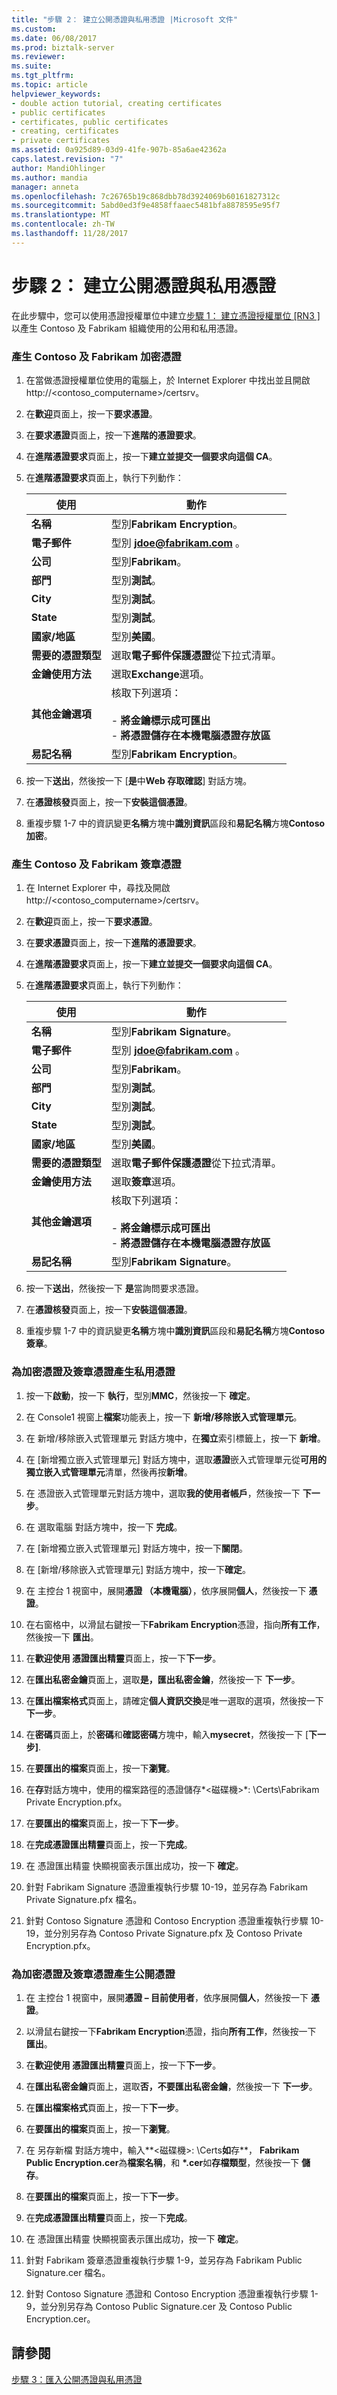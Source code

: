 ```yaml
---
title: "步驟 2： 建立公開憑證與私用憑證 |Microsoft 文件"
ms.custom: 
ms.date: 06/08/2017
ms.prod: biztalk-server
ms.reviewer: 
ms.suite: 
ms.tgt_pltfrm: 
ms.topic: article
helpviewer_keywords:
- double action tutorial, creating certificates
- public certificates
- certificates, public certificates
- creating, certificates
- private certificates
ms.assetid: 0a925d89-03d9-41fe-907b-85a6ae42362a
caps.latest.revision: "7"
author: MandiOhlinger
ms.author: mandia
manager: anneta
ms.openlocfilehash: 7c26765b19c868dbb78d3924069b60161827312c
ms.sourcegitcommit: 5abd0ed3f9e4858ffaaec5481bfa8878595e95f7
ms.translationtype: MT
ms.contentlocale: zh-TW
ms.lasthandoff: 11/28/2017
---
```

# <a name="step-2-creating-public-and-private-certificates"></a>步驟 2： 建立公開憑證與私用憑證
在此步驟中，您可以使用憑證授權單位中建立[步驟 1： 建立憑證授權單位 &#91;RN3 &#93;](../../adapters-and-accelerators/accelerator-rosettanet/step-1-creating-a-certification-authority.md)以產生 Contoso 及 Fabrikam 組織使用的公用和私用憑證。  
  
### <a name="to-generate-the-contoso-and-fabrikam-encryption-certificates"></a>產生 Contoso 及 Fabrikam 加密憑證  
  
1.  在當做憑證授權單位使用的電腦上，於 Internet Explorer 中找出並且開啟 http://<contoso_computername>/certsrv。  
  
2.  在**歡迎**頁面上，按一下**要求憑證**。  
  
3.  在**要求憑證**頁面上，按一下**進階的憑證要求**。  
  
4.  在**進階憑證要求**頁面上，按一下**建立並提交一個要求向這個 CA**。  
  
5.  在**進階憑證要求**頁面上，執行下列動作：  
  
    |使用|動作|  
    |--------------|----------------|  
    |**名稱**|型別**Fabrikam Encryption**。|  
    |**電子郵件**|型別 **jdoe@fabrikam.com** 。|  
    |**公司**|型別**Fabrikam**。|  
    |**部門**|型別**測試**。|  
    |**City**|型別**測試**。|  
    |**State**|型別**測試**。|  
    |**國家/地區**|型別**美國**。|  
    |**需要的憑證類型**|選取**電子郵件保護憑證**從下拉式清單。|  
    |**金鑰使用方法**|選取**Exchange**選項。|  
    |**其他金鑰選項**|核取下列選項：<br /><br /> -   **將金鑰標示成可匯出**<br />-   **將憑證儲存在本機電腦憑證存放區**|  
    |**易記名稱**|型別**Fabrikam Encryption**。|  
  
6.  按一下**送出**，然後按一下 [**是**中**Web 存取確認**] 對話方塊。  
  
7.  在**憑證核發**頁面上，按一下**安裝這個憑證**。  
  
8.  重複步驟 1-7 中的資訊變更**名稱**方塊中**識別資訊**區段和**易記名稱**方塊**Contoso加密**。  
  
### <a name="to-generate-the-contoso-and-fabrikam-signing-certificates"></a>產生 Contoso 及 Fabrikam 簽章憑證  
  
1.  在 Internet Explorer 中，尋找及開啟 http://<contoso_computername>/certsrv。  
  
2.  在**歡迎**頁面上，按一下**要求憑證**。  
  
3.  在**要求憑證**頁面上，按一下**進階的憑證要求**。  
  
4.  在**進階憑證要求**頁面上，按一下**建立並提交一個要求向這個 CA**。  
  
5.  在**進階憑證要求**頁面上，執行下列動作：  
  
    |使用|動作|  
    |--------------|----------------|  
    |**名稱**|型別**Fabrikam Signature**。|  
    |**電子郵件**|型別 **jdoe@fabrikam.com** 。|  
    |**公司**|型別**Fabrikam**。|  
    |**部門**|型別**測試**。|  
    |**City**|型別**測試**。|  
    |**State**|型別**測試**。|  
    |**國家/地區**|型別**美國**。|  
    |**需要的憑證類型**|選取**電子郵件保護憑證**從下拉式清單。|  
    |**金鑰使用方法**|選取**簽章**選項。|  
    |**其他金鑰選項**|核取下列選項：<br /><br /> -   **將金鑰標示成可匯出**<br />-   **將憑證儲存在本機電腦憑證存放區**|  
    |**易記名稱**|型別**Fabrikam Signature**。|  
  
6.  按一下**送出**，然後按一下 **是**當詢問要求憑證。  
  
7.  在**憑證核發**頁面上，按一下**安裝這個憑證**。  
  
8.  重複步驟 1-7 中的資訊變更**名稱**方塊中**識別資訊**區段和**易記名稱**方塊**Contoso簽章**。  
  
### <a name="to-generate-private-certificates-for-the-encryption-and-signature-certificates"></a>為加密憑證及簽章憑證產生私用憑證  
  
1.  按一下**啟動**，按一下 **執行**，型別**MMC**，然後按一下 **確定**。  
  
2.  在 Console1 視窗上**檔案**功能表上，按一下 **新增/移除嵌入式管理單元**。  
  
3.  在 新增/移除嵌入式管理單元 對話方塊中，在**獨立**索引標籤上，按一下 **新增**。  
  
4.  在 [新增獨立嵌入式管理單元] 對話方塊中，選取**憑證**嵌入式管理單元從**可用的獨立嵌入式管理單元**清單，然後再按**新增**。  
  
5.  在 憑證嵌入式管理單元對話方塊中，選取**我的使用者帳戶**，然後按一下 **下一步**。  
  
6.  在 選取電腦 對話方塊中，按一下 **完成**。  
  
7.  在 [新增獨立嵌入式管理單元] 對話方塊中，按一下**關閉**。  
  
8.  在 [新增/移除嵌入式管理單元] 對話方塊中，按一下**確定**。  
  
9. 在 主控台 1 視窗中，展開**憑證 （本機電腦）**，依序展開**個人**，然後按一下 **憑證**。  
  
10. 在右窗格中，以滑鼠右鍵按一下**Fabrikam Encryption**憑證，指向**所有工作**，然後按一下 **匯出**。  
  
11. 在**歡迎使用 憑證匯出精靈**頁面上，按一下**下一步**。  
  
12. 在**匯出私密金鑰**頁面上，選取**是，匯出私密金鑰**，然後按一下 **下一步**。  
  
13. 在**匯出檔案格式**頁面上，請確定**個人資訊交換**是唯一選取的選項，然後按一下**下一步**。  
  
14. 在**密碼**頁面上，於**密碼**和**確認密碼**方塊中，輸入**mysecret**，然後按一下 [**下一步]**.  
  
15. 在**要匯出的檔案**頁面上，按一下**瀏覽**。  
  
16. 在**存**對話方塊中，使用的檔案路徑的憑證儲存*\<磁碟機\>*: \Certs\Fabrikam Private Encryption.pfx。  
  
17. 在**要匯出的檔案**頁面上，按一下**下一步**。  
  
18. 在**完成憑證匯出精靈**頁面上，按一下**完成**。  
  
19. 在 憑證匯出精靈 快顯視窗表示匯出成功，按一下 **確定**。  
  
20. 針對 Fabrikam Signature 憑證重複執行步驟 10-19，並另存為 Fabrikam Private Signature.pfx 檔名。  
  
21. 針對 Contoso Signature 憑證和 Contoso Encryption 憑證重複執行步驟 10-19，並分別另存為 Contoso Private Signature.pfx 及 Contoso Private Encryption.pfx。  
  
### <a name="to-generate-public-certificates-for-the-encryption-and-signature-certificates"></a>為加密憑證及簽章憑證產生公開憑證  
  
1.  在 主控台 1 視窗中，展開**憑證 – 目前使用者**，依序展開**個人**，然後按一下 **憑證**。  
  
2.  以滑鼠右鍵按一下**Fabrikam Encryption**憑證，指向**所有工作**，然後按一下 **匯出**。  
  
3.  在**歡迎使用 憑證匯出精靈**頁面上，按一下**下一步**。  
  
4.  在**匯出私密金鑰**頁面上，選取**否，不要匯出私密金鑰**，然後按一下 **下一步**。  
  
5.  在**匯出檔案格式**頁面上，按一下**下一步**。  
  
6.  在**要匯出的檔案**頁面上，按一下**瀏覽**。  
  
7.  在 另存新檔 對話方塊中，輸入**\<磁碟機\>: \Certs**如**存**， **Fabrikam Public Encryption.cer**為**檔案名稱**，和 **\*.cer**如**存檔類型**，然後按一下 **儲存**。  
  
8.  在**要匯出的檔案**頁面上，按一下**下一步**。  
  
9. 在**完成憑證匯出精靈**頁面上，按一下**完成**。  
  
10. 在 憑證匯出精靈 快顯視窗表示匯出成功，按一下 **確定**。  
  
11. 針對 Fabrikam 簽章憑證重複執行步驟 1-9，並另存為 Fabrikam Public Signature.cer 檔名。  
  
12. 針對 Contoso Signature 憑證和 Contoso Encryption 憑證重複執行步驟 1-9，並分別另存為 Contoso Public Signature.cer 及 Contoso Public Encryption.cer。  
  
## <a name="see-also"></a>請參閱  
 [步驟 3：匯入公開憑證與私用憑證](../../adapters-and-accelerators/accelerator-rosettanet/step-3-importing-public-and-private-certificates.md)